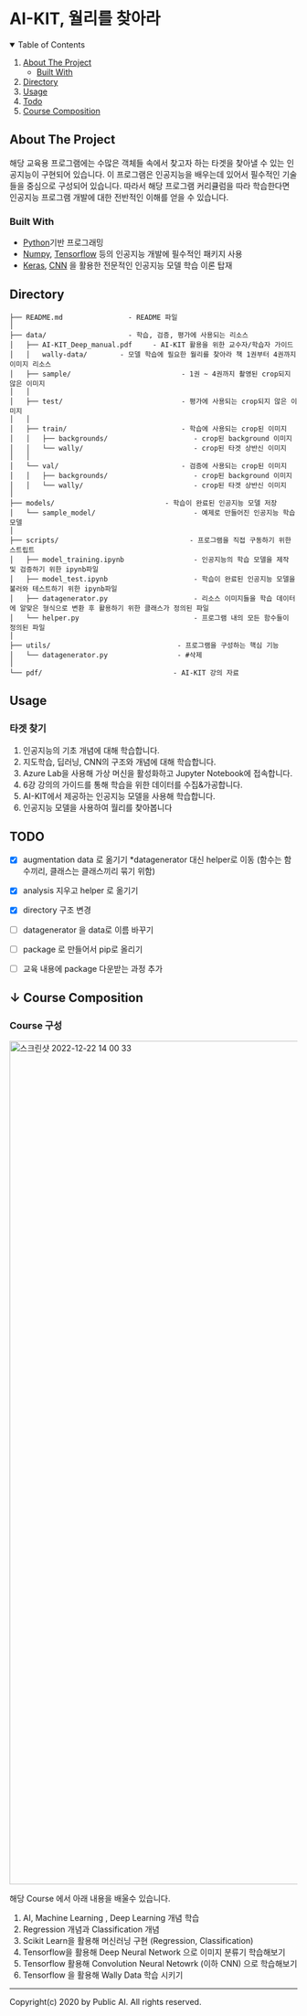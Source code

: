# AI-KIT, 월리를 찾아라



<details open="open">
  <summary>Table of Contents</summary>
  <ol>
    <li>
      <a href="#about-the-project">About The Project</a>
      <ul>
        <li><a href="#built-with">Built With</a></li>
      </ul>
    </li>
    <li><a href="#directory">Directory</a></li>
    <li><a href="#usage">Usage</a></li>
    <li><a href="#todo">Todo</a></li>
    <li><a href="#course composition">Course Composition</a></li>
  </ol>
</details>





<!-- ABOUT THE PROJECT -->

## About The Project

해당 교육용 프로그램에는 수많은 객체들 속에서 찾고자 하는 타겟을 찾아낼 수 있는 인공지능이 구현되어 있습니다. 이 프로그램은 인공지능을 배우는데 있어서 필수적인 기술들을 중심으로 구성되어 있습니다. 따라서 해당 프로그램 커리큘럼을 따라 학습한다면 인공지능 프로그램 개발에 대한 전반적인 이해를 얻을 수 있습니다.

<!-- 대표 이미지 추가-->

### Built With

* <a href ='https://www.python.org'>Python</a>기반 프로그래밍
* <a href='https://numpy.org'>Numpy</a>, <a href='https://www.tensorflow.org'>Tensorflow</a> 등의 인공지능 개발에 필수적인 패키지 사용
* <a href='https://keras.io'>Keras</a>, <a href='https://en.wikipedia.org/wiki/CNN'>CNN</a> 을 활용한 전문적인 인공지능 모델 학습 이론 탑재



<a name='directory'><!-- DIRECTORY --></a>

## Directory

```
├── README.md                - README 파일
│
├── data/                    - 학습, 검증, 평가에 사용되는 리소스
│	├── AI-KIT_Deep_manual.pdf     - AI-KIT 활용을 위한 교수자/학습자 가이드
│	│	wally-data/	       - 모델 학습에 필요한 월리를 찾아라 책 1권부터 4권까지 이미지 리소스
│   ├── sample/                           - 1권 ~ 4권까지 촬영된 crop되지 않은 이미지
│   │
│   ├── test/                             - 평가에 사용되는 crop되지 않은 이미지
│   │
│   ├── train/                            - 학습에 사용되는 crop된 이미지
│   │   ├── backgrounds/                     - crop된 background 이미지
│   │   └── wally/                           - crop된 타겟 상반신 이미지
│   │
│   └── val/                              - 검증에 사용되는 crop된 이미지
│   │   ├── backgrounds/                     - crop된 background 이미지
│   │   └── wally/                           - crop된 타겟 상반신 이미지
│ 
├── models/                   		  - 학습이 완료된 인공지능 모델 저장
│   └── sample_model/                        - 예제로 만들어진 인공지능 학습 모델
│ 
├── scripts/                 	    	    - 프로그램을 직접 구동하기 위한 스트립트
│   ├── model_training.ipynb                 - 인공지능의 학습 모델을 제작 및 검증하기 위한 ipynb파일
│   ├── model_test.ipynb                     - 학습이 완료된 인공지능 모델을 불러와 테스트하기 위한 ipynb파일
│   ├── datagenerator.py                     - 리소스 이미지들을 학습 데이터에 알맞은 형식으로 변환 후 활용하기 위한 클래스가 정의된 파일
│   └── helper.py                            - 프로그램 내의 모든 함수들이 정의된 파일
│ 
├── utils/                               - 프로그램을 구성하는 핵심 기능
│   └── datagenerator.py      		     - #삭제
│ 
└── pdf/                 	    	    - AI-KIT 강의 자료

```



<!-- USAGE -->

## Usage

### 타겟 찾기

1. 인공지능의 기초 개념에 대해 학습합니다.
2. 지도학습, 딥러닝, CNN의 구조와 개념에 대해 학습합니다.
3. Azure Lab을 사용해 가상 머신을 활성화하고 Jupyter Notebook에 접속합니다.
4. 6강 강의의 가이드를 통해 학습을 위한 데이터를 수집&가공합니다.
5. AI-KIT에서 제공하는 인공지능 모델을 사용해 학습합니다.
6. 인공지능 모델을 사용하여 월리를 찾아봅니다



<!-- TODO -->

## TODO

- [x] augmentation data 로 옮기기  *datagenerator 대신 helper로 이동 (함수는 함수끼리, 클래스는 클래스끼리 묶기 위함)
- [x] analysis 지우고 helper 로 옮기기 
- [x] directory 구조 변경
- [ ] datagenerator 을 data로 이름 바꾸기
- [ ] package 로 만들어서 pip로 올리기
- [ ] 교육 내용에 package 다운받는 과정 추가



<a name='course composition'></a>

## ↓ Course Composition

### Course 구성
<img width="1476" alt="스크린샷 2022-12-22 14 00 33" src="https://user-images.githubusercontent.com/102505826/209060529-71d32d44-7b3e-448a-afc0-d04844805bb7.png">


해당 Course 에서 아래 내용을 배울수 있습니다. 

1. AI, Machine Learning , Deep Learning 개념 학습 
2. Regression 개념과 Classification 개념 
3. Scikit Learn을 활용해 머신러닝 구현 (Regression, Classification)
4. Tensorflow을 활용해 Deep Neural Network 으로 이미지 분류기 학습해보기 
5. Tensorflow 활용해 Convolution Neural Netowrk (이하 CNN) 으로 학습해보기
6. Tensorflow 을 활용해 Wally Data 학습 시키기





<hr>

Copyright(c) 2020 by Public AI. All rights reserved.
